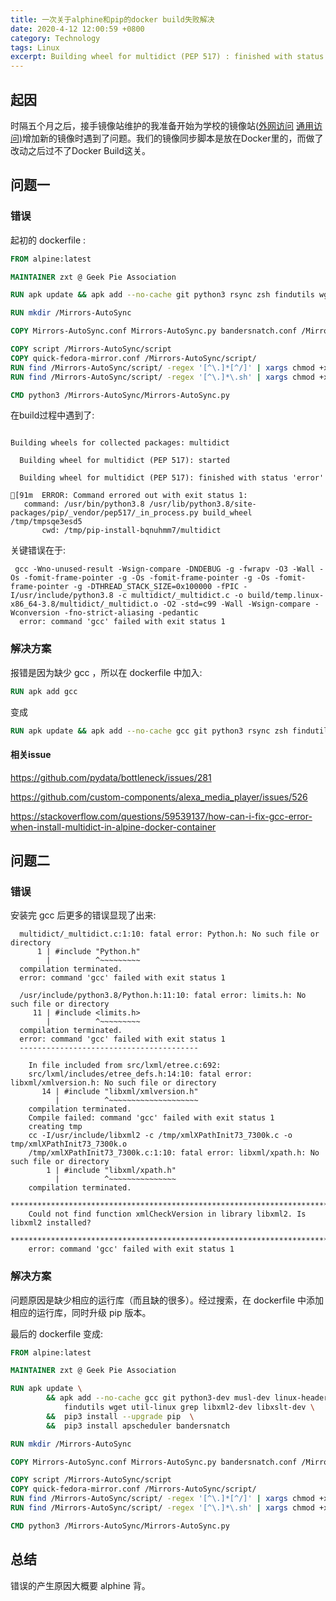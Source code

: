 ```yaml
---
title: 一次关于alphine和pip的docker build失败解决
date: 2020-4-12 12:00:59 +0800
category: Technology
tags: Linux
excerpt: Building wheel for multidict (PEP 517) : finished with status 'error' 
---
```



## 起因

时隔五个月之后，接手镜像站维护的我准备开始为学校的镜像站([外网访问](https://mirrors-wan.geekpie.club/)  [通用访问)](https://mirrors.geekpie.club/)增加新的镜像时遇到了问题。我们的镜像同步脚本是放在Docker里的，而做了改动之后过不了Docker Build这关。

## 问题一

### 错误

起初的 dockerfile :

```dockerfile
FROM alpine:latest

MAINTAINER zxt @ Geek Pie Association

RUN apk update && apk add --no-cache git python3 rsync zsh findutils wget util-linux grep && pip3 install apscheduler bandersnatch

RUN mkdir /Mirrors-AutoSync

COPY Mirrors-AutoSync.conf Mirrors-AutoSync.py bandersnatch.conf /Mirrors-AutoSync/

COPY script /Mirrors-AutoSync/script
COPY quick-fedora-mirror.conf /Mirrors-AutoSync/script/
RUN find /Mirrors-AutoSync/script/ -regex '[^\.]*[^/]' | xargs chmod +x
RUN find /Mirrors-AutoSync/script/ -regex '[^\.]*\.sh' | xargs chmod +x

CMD python3 /Mirrors-AutoSync/Mirrors-AutoSync.py
```

在build过程中遇到了:

```

Building wheels for collected packages: multidict

  Building wheel for multidict (PEP 517): started

  Building wheel for multidict (PEP 517): finished with status 'error'

[91m  ERROR: Command errored out with exit status 1:
   command: /usr/bin/python3.8 /usr/lib/python3.8/site-packages/pip/_vendor/pep517/_in_process.py build_wheel /tmp/tmpsqe3esd5
       cwd: /tmp/pip-install-bqnuhmm7/multidict
```

关键错误在于:

```
 gcc -Wno-unused-result -Wsign-compare -DNDEBUG -g -fwrapv -O3 -Wall -Os -fomit-frame-pointer -g -Os -fomit-frame-pointer -g -Os -fomit-frame-pointer -g -DTHREAD_STACK_SIZE=0x100000 -fPIC -I/usr/include/python3.8 -c multidict/_multidict.c -o build/temp.linux-x86_64-3.8/multidict/_multidict.o -O2 -std=c99 -Wall -Wsign-compare -Wconversion -fno-strict-aliasing -pedantic
  error: command 'gcc' failed with exit status 1
```

### 解决方案

报错是因为缺少 gcc ，所以在 dockerfile 中加入:

```dockerfile
RUN apk add gcc
```

变成

```dockerfile
RUN apk update && apk add --no-cache gcc git python3 rsync zsh findutils wget util-linux grep && pip3 install apscheduler bandersnatch
```

#### 相关issue

https://github.com/pydata/bottleneck/issues/281

https://github.com/custom-components/alexa_media_player/issues/526

https://stackoverflow.com/questions/59539137/how-can-i-fix-gcc-error-when-install-multidict-in-alpine-docker-container

## 问题二

### 错误

安装完 gcc 后更多的错误显现了出来:

```
  multidict/_multidict.c:1:10: fatal error: Python.h: No such file or directory
      1 | #include "Python.h"
        |          ^~~~~~~~~~
  compilation terminated.
  error: command 'gcc' failed with exit status 1
```



```
  /usr/include/python3.8/Python.h:11:10: fatal error: limits.h: No such file or directory
     11 | #include <limits.h>
        |          ^~~~~~~~~~
  compilation terminated.
  error: command 'gcc' failed with exit status 1
  ----------------------------------------
```

```
    In file included from src/lxml/etree.c:692:
    src/lxml/includes/etree_defs.h:14:10: fatal error: libxml/xmlversion.h: No such file or directory
       14 | #include "libxml/xmlversion.h"
          |          ^~~~~~~~~~~~~~~~~~~~~
    compilation terminated.
    Compile failed: command 'gcc' failed with exit status 1
    creating tmp
    cc -I/usr/include/libxml2 -c /tmp/xmlXPathInit73_7300k.c -o tmp/xmlXPathInit73_7300k.o
    /tmp/xmlXPathInit73_7300k.c:1:10: fatal error: libxml/xpath.h: No such file or directory
        1 | #include "libxml/xpath.h"
          |          ^~~~~~~~~~~~~~~~
    compilation terminated.
    *********************************************************************************
    Could not find function xmlCheckVersion in library libxml2. Is libxml2 installed?
    *********************************************************************************
    error: command 'gcc' failed with exit status 1
```

### 解决方案

问题原因是缺少相应的运行库（而且缺的很多）。经过搜索，在 dockerfile 中添加相应的运行库，同时升级 pip 版本。

最后的 dockerfile 变成:

```dockerfile
FROM alpine:latest

MAINTAINER zxt @ Geek Pie Association

RUN apk update \
        && apk add --no-cache gcc git python3-dev musl-dev linux-headers  libc-dev  rsync zsh \
        	findutils wget util-linux grep libxml2-dev libxslt-dev \
        &&  pip3 install --upgrade pip  \
        &&  pip3 install apscheduler bandersnatch

RUN mkdir /Mirrors-AutoSync

COPY Mirrors-AutoSync.conf Mirrors-AutoSync.py bandersnatch.conf /Mirrors-AutoSync/

COPY script /Mirrors-AutoSync/script
COPY quick-fedora-mirror.conf /Mirrors-AutoSync/script/
RUN find /Mirrors-AutoSync/script/ -regex '[^\.]*[^/]' | xargs chmod +x
RUN find /Mirrors-AutoSync/script/ -regex '[^\.]*\.sh' | xargs chmod +x

CMD python3 /Mirrors-AutoSync/Mirrors-AutoSync.py
```



## 总结

错误的产生原因大概要 alphine 背。